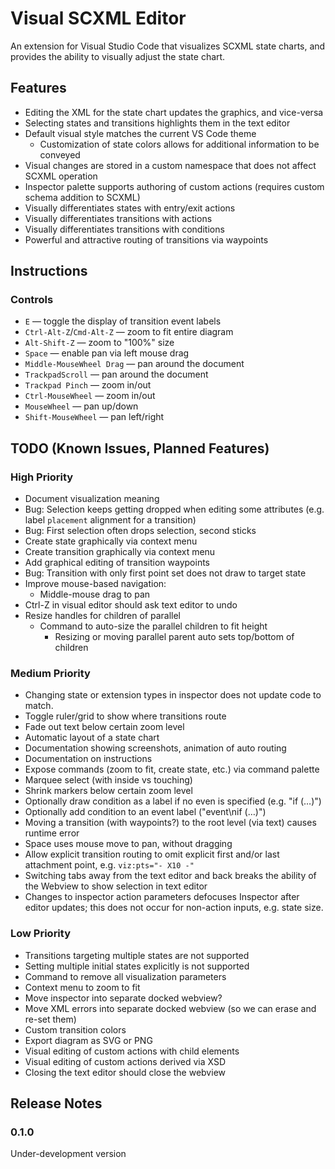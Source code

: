 # Visual SCXML Editor

An extension for Visual Studio Code that visualizes SCXML state charts,
and provides the ability to visually adjust the state chart.


## Features

* Editing the XML for the state chart updates the graphics, and vice-versa
* Selecting states and transitions highlights them in the text editor
* Default visual style matches the current VS Code theme
  * Customization of state colors allows for additional information to be conveyed
* Visual changes are stored in a custom namespace that does not affect SCXML operation
* Inspector palette supports authoring of custom actions (requires custom schema addition to SCXML)
* Visually differentiates states with entry/exit actions
* Visually differentiates transitions with actions
* Visually differentiates transitions with conditions
* Powerful and attractive routing of transitions via waypoints


## Instructions

### Controls

* `E` — toggle the display of transition event labels
* `Ctrl-Alt-Z`/`Cmd-Alt-Z` — zoom to fit entire diagram
* `Alt-Shift-Z` — zoom to "100%" size
* `Space` — enable pan via left mouse drag
* `Middle-MouseWheel Drag` — pan around the document
* `TrackpadScroll` — pan around the document
* `Trackpad Pinch` — zoom in/out
* `Ctrl-MouseWheel` — zoom in/out
* `MouseWheel` — pan up/down
* `Shift-MouseWheel` — pan left/right


## TODO (Known Issues, Planned Features)

### High Priority

* Document visualization meaning
* Bug: Selection keeps getting dropped when editing some attributes
  (e.g. label `placement` alignment for a transition)
* Bug: First selection often drops selection, second sticks
* Create state graphically via context menu
* Create transition graphically via context menu
* Add graphical editing of transition waypoints
* Bug: Transition with only first point set does not draw to target state
* Improve mouse-based navigation:
  * Middle-mouse drag to pan
* Ctrl-Z in visual editor should ask text editor to undo
* Resize handles for children of parallel
  * Command to auto-size the parallel children to fit height
    * Resizing or moving parallel parent auto sets top/bottom of children

### Medium Priority

* Changing state or extension types in inspector does not update code to match.
* Toggle ruler/grid to show where transitions route
* Fade out text below certain zoom level
* Automatic layout of a state chart
* Documentation showing screenshots, animation of auto routing
* Documentation on instructions
* Expose commands (zoom to fit, create state, etc.) via command palette
* Marquee select (with inside vs touching)
* Shrink markers below certain zoom level
* Optionally draw condition as a label if no even is specified (e.g. "if (…)")
* Optionally add condition to an event label ("event\nif (…)")
* Moving a transition (with waypoints?) to the root level (via text) causes runtime error
* Space uses mouse move to pan, without dragging
* Allow explicit transition routing to omit explicit first and/or last attachment point, e.g.
  `viz:pts="- X10 -"`
* Switching tabs away from the text editor and back breaks the ability of the Webview to show
  selection in text editor
* Changes to inspector action parameters defocuses Inspector after editor updates;
  this does not occur for non-action inputs, e.g. state size.

### Low Priority

* Transitions targeting multiple states are not supported
* Setting multiple initial states explicitly is not supported
* Command to remove all visualization parameters
* Context menu to zoom to fit
* Move inspector into separate docked webview?
* Move XML errors into separate docked webview (so we can erase and re-set them)
* Custom transition colors
* Export diagram as SVG or PNG
* Visual editing of custom actions with child elements
* Visual editing of custom actions derived via XSD
* Closing the text editor should close the webview


## Release Notes

### 0.1.0

Under-development version
